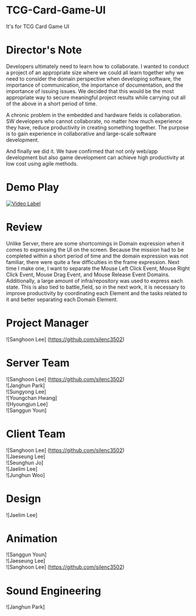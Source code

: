 # TCG-Card-Game-UI
It's for TCG Card Game UI

# Director's Note
Developers ultimately need to learn how to collaborate. I wanted to conduct a project of an appropriate size where we could all learn together why we need to consider the domain perspective when developing software, the importance of communication, the importance of documentation, and the importance of issuing issues. We decided that this would be the most appropriate way to secure meaningful project results while carrying out all of the above in a short period of time.  

A chronic problem in the embedded and hardware fields is collaboration. SW developers who cannot collaborate, no matter how much experience they have, reduce productivity in creating something together. The purpose is to gain experience in collaborative and large-scale software development.  

And finally we did it. We have confirmed that not only web/app development but also game development can achieve high productivity at low cost using agile methods.

# Demo Play
[![Video Label](http://img.youtube.com/vi/EQCNLK_O2JE/0.jpg)](https://youtu.be/EQCNLK_O2JE)

# Review
Unlike Server, there are some shortcomings in Domain expression when it comes to expressing the UI on the screen. Because the mission had to be completed within a short period of time and the domain expression was not familiar, there were quite a few difficulties in the frame expression. Next time I make one, I want to separate the Mouse Left Click Event, Mouse Right Click Event, Mouse Drag Event, and Mouse Release Event Domains. Additionally, a large amount of infra/repository was used to express each state. This is also tied to battle_field, so in the next work, it is necessary to improve productivity by coordinating each Element and the tasks related to it and better separating each Domain Element.

# Project Manager
![Sanghoon Lee] (https://github.com/silenc3502)  

# Server Team
![Sanghoon Lee] (https://github.com/silenc3502)  
![Janghun Park]  
![Sungyong Lee]  
![Youngchan Hwang]  
![Hyoungjun Lee]  
![Sanggun Youn]  

# Client Team
![Sanghoon Lee] (https://github.com/silenc3502)  
![Jaeseung Lee]  
![Seunghun Jo]  
![Jaelim Lee]  
![Junghun Woo]  

# Design
![Jaelim Lee]  

# Animation
![Sanggun Youn]  
![Jaeseung Lee]  
![Sanghoon Lee] (https://github.com/silenc3502)  

# Sound Engineering
![Janghun Park]  
